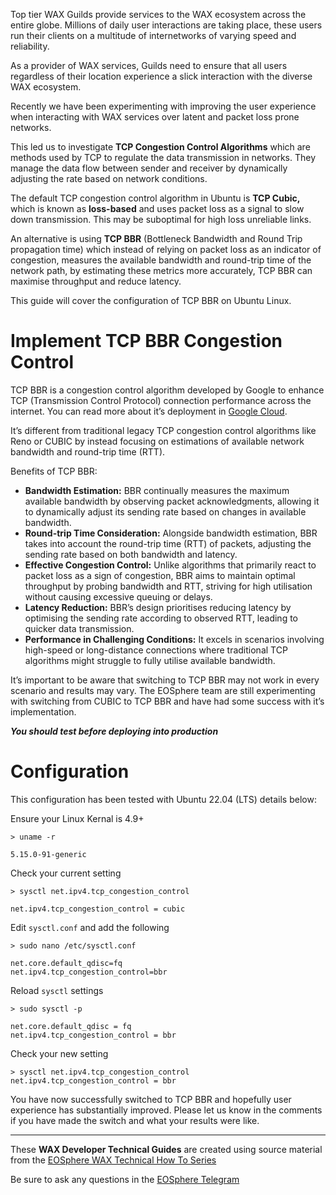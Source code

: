 Top tier WAX Guilds provide services to the WAX ecosystem across the entire globe. Millions of daily user interactions are taking place, these users run their clients on a multitude of internetworks of varying speed and reliability.

As a provider of WAX services, Guilds need to ensure that all users regardless of their location experience a slick interaction with the diverse WAX ecosystem.

Recently we have been experimenting with improving the user experience when interacting with WAX services over latent and packet loss prone networks.

This led us to investigate  **TCP Congestion Control Algorithms**  which are methods used by TCP to regulate the data transmission in networks. They manage the data flow between sender and receiver by dynamically adjusting the rate based on network conditions.

The default TCP congestion control algorithm in Ubuntu is  **TCP Cubic,** which is known as  **loss-based**  and uses packet loss as a signal to slow down transmission. This may be suboptimal for high loss unreliable links.

An alternative is using  **TCP BBR**  (Bottleneck Bandwidth and Round Trip propagation time) which instead of relying on packet loss as an indicator of congestion, measures the available bandwidth and round-trip time of the network path, by estimating these metrics more accurately, TCP BBR can maximise throughput and reduce latency.

This guide will cover the configuration of TCP BBR on Ubuntu Linux.

# Implement TCP BBR Congestion Control

TCP BBR is a congestion control algorithm developed by Google to enhance TCP (Transmission Control Protocol) connection performance across the internet. You can read more about it’s deployment in  [Google Cloud](https://cloud.google.com/blog/products/networking/tcp-bbr-congestion-control-comes-to-gcp-your-internet-just-got-faster).

It’s different from traditional legacy TCP congestion control algorithms like Reno or CUBIC by instead focusing on estimations of available network bandwidth and round-trip time (RTT).

Benefits of TCP BBR:

-   **Bandwidth Estimation:**  BBR continually measures the maximum available bandwidth by observing packet acknowledgments, allowing it to dynamically adjust its sending rate based on changes in available bandwidth.
-   **Round-trip Time Consideration:**  Alongside bandwidth estimation, BBR takes into account the round-trip time (RTT) of packets, adjusting the sending rate based on both bandwidth and latency.
-   **Effective Congestion Control:**  Unlike algorithms that primarily react to packet loss as a sign of congestion, BBR aims to maintain optimal throughput by probing bandwidth and RTT, striving for high utilisation without causing excessive queuing or delays.
-   **Latency Reduction:**  BBR’s design prioritises reducing latency by optimising the sending rate according to observed RTT, leading to quicker data transmission.
-   **Performance in Challenging Conditions:**  It excels in scenarios involving high-speed or long-distance connections where traditional TCP algorithms might struggle to fully utilise available bandwidth.

It’s important to be aware that switching to TCP BBR may not work in every scenario and results may vary. The EOSphere team are still experimenting with switching from CUBIC to TCP BBR and have had some success with it’s implementation.

***You should test before deploying into production***

# Configuration

This configuration has been tested with Ubuntu 22.04 (LTS) details below:

Ensure your Linux Kernal is 4.9+

```
> uname -r  

5.15.0-91-generic
```

Check your current setting

```
> sysctl net.ipv4.tcp_congestion_control  

net.ipv4.tcp_congestion_control = cubic
```

Edit  `sysctl.conf`  and add the following

```
> sudo nano /etc/sysctl.conf  
  
net.core.default_qdisc=fq  
net.ipv4.tcp_congestion_control=bbr
```

Reload  `sysctl`  settings

```
> sudo sysctl -p  
  
net.core.default_qdisc = fq  
net.ipv4.tcp_congestion_control = bbr
```

Check your new setting

```
> sysctl net.ipv4.tcp_congestion_control  
net.ipv4.tcp_congestion_control = bbr
```

You have now successfully switched to TCP BBR and hopefully user experience has substantially improved. Please let us know in the comments if you have made the switch and what your results were like.

---

These **WAX Developer Technical Guides** are created using source material from the [EOSphere WAX Technical How To Series](https://medium.com/eosphere/wax-technical-how-to/home)

Be sure to ask any questions in the  [EOSphere Telegram](https://t.me/eosphere_io)
